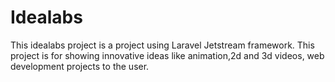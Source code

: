 # Idealabs
This idealabs project is a project using Laravel Jetstream framework. This project is for 
showing innovative ideas like animation,2d and 3d videos, web development projects to the user. 
